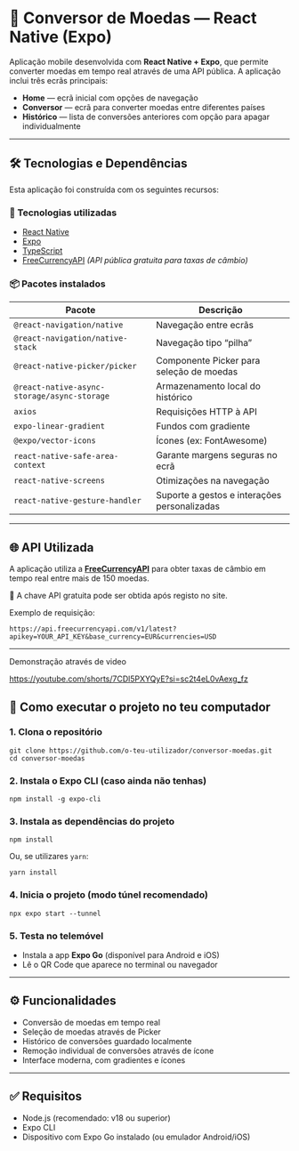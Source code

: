 # 💱 Conversor de Moedas — React Native (Expo)

Aplicação mobile desenvolvida com **React Native + Expo**, que permite converter moedas em tempo real através de uma API pública. A aplicação inclui três ecrãs principais:

- **Home** — ecrã inicial com opções de navegação  
- **Conversor** — ecrã para converter moedas entre diferentes países  
- **Histórico** — lista de conversões anteriores com opção para apagar individualmente

---

## 🛠️ Tecnologias e Dependências

Esta aplicação foi construída com os seguintes recursos:

### 🔧 Tecnologias utilizadas

- [React Native](https://reactnative.dev/)
- [Expo](https://expo.dev/)
- [TypeScript](https://www.typescriptlang.org/)
- [FreeCurrencyAPI](https://freecurrencyapi.com/) *(API pública gratuita para taxas de câmbio)*

### 📦 Pacotes instalados

| Pacote                             | Descrição                                                  |
|-----------------------------------|-------------------------------------------------------------|
| `@react-navigation/native`        | Navegação entre ecrãs                                       |
| `@react-navigation/native-stack`  | Navegação tipo “pilha”                                      |
| `@react-native-picker/picker`     | Componente Picker para seleção de moedas                    |
| `@react-native-async-storage/async-storage` | Armazenamento local do histórico                         |
| `axios`                           | Requisições HTTP à API                                      |
| `expo-linear-gradient`            | Fundos com gradiente                                        |
| `@expo/vector-icons`              | Ícones (ex: FontAwesome)                                    |
| `react-native-safe-area-context`  | Garante margens seguras no ecrã                             |
| `react-native-screens`            | Otimizações na navegação                                    |
| `react-native-gesture-handler`    | Suporte a gestos e interações personalizadas                |

---

## 🌐 API Utilizada

A aplicação utiliza a **[FreeCurrencyAPI](https://freecurrencyapi.com/)** para obter taxas de câmbio em tempo real entre mais de 150 moedas.

📌 A chave API gratuita pode ser obtida após registo no site.

Exemplo de requisição:
```
https://api.freecurrencyapi.com/v1/latest?apikey=YOUR_API_KEY&base_currency=EUR&currencies=USD
```

---
Demonstração através de video

https://youtube.com/shorts/7CDl5PXYQyE?si=sc2t4eL0vAexg_fz

## 📲 Como executar o projeto no teu computador

### 1. Clona o repositório

```
git clone https://github.com/o-teu-utilizador/conversor-moedas.git
cd conversor-moedas
```

### 2. Instala o Expo CLI (caso ainda não tenhas)

```
npm install -g expo-cli
```

### 3. Instala as dependências do projeto

```
npm install
```

Ou, se utilizares `yarn`:

```
yarn install
```

### 4. Inicia o projeto (modo túnel recomendado)

```
npx expo start --tunnel
```

### 5. Testa no telemóvel

- Instala a app **Expo Go** (disponível para Android e iOS)
- Lê o QR Code que aparece no terminal ou navegador

---

## ⚙️ Funcionalidades

- Conversão de moedas em tempo real  
- Seleção de moedas através de Picker  
- Histórico de conversões guardado localmente  
- Remoção individual de conversões através de ícone  
- Interface moderna, com gradientes e ícones

---

## ✅ Requisitos

- Node.js (recomendado: v18 ou superior)  
- Expo CLI  
- Dispositivo com Expo Go instalado (ou emulador Android/iOS)
